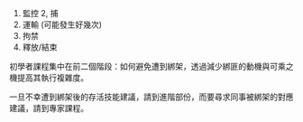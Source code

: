 [Title]: # (綁架的階段)
[Difficulty]: # (初學者)
[Order]: # (8)

1. 監控
2, 捕
3. 運輸 (可能發生好幾次)
4. 拘禁
5. 釋放/結束

初學者課程集中在前二個階段：如何避免遭到綁架，透過減少綁匪的動機與可乘之機提高其執行複雜度。

一旦不幸遭到綁架後的存活技能建議，請到進階部份，而要尋求同事被綁架的對應建議，請到專家課程。